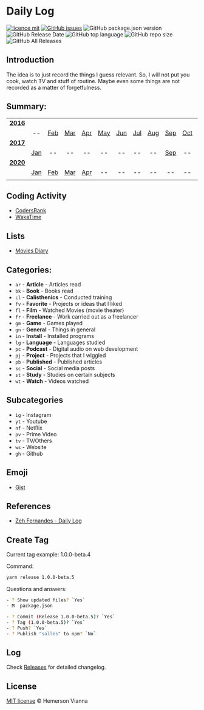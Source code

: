 # Daily Log

[![licence mit](https://img.shields.io/badge/license-MIT-blue.svg?style=flat-square)](http://hemersonvianna.mit-license.org/)
[![GitHub issues](https://img.shields.io/github/issues/hemersonvianna/dailylog.svg)](https://github.com/hemersonvianna/dailylog/issues)
![GitHub package.json version](https://img.shields.io/github/package-json/v/hemersonvianna/dailylog.svg)
![GitHub Release Date](https://img.shields.io/github/release-date/hemersonvianna/dailylog.svg)
![GitHub top language](https://img.shields.io/github/languages/top/hemersonvianna/dailylog.svg)
![GitHub repo size](https://img.shields.io/github/repo-size/hemersonvianna/dailylog.svg)
![GitHub All Releases](https://img.shields.io/github/downloads/hemersonvianna/dailylog/total.svg)

## Introduction

The idea is to just record the things I guess relevant. So, I will not put you cook, watch TV and stuff of routine. Maybe even some things are not recorded as a matter of forgetfulness.

## Summary:

|                   |                        |                        |                        |                        |                        |                        |                        |                        |                        |                        |                        |                        |
| :---------------: | :--------------------: | :--------------------: | :--------------------: | :--------------------: | :--------------------: | :--------------------: | :--------------------: | :--------------------: | :--------------------: | :--------------------: | :--------------------: | :--------------------: |
| **[2016](2016/)** |                        |                        |                        |                        |                        |                        |                        |                        |                        |                        |                        |                        |
|                   |           --           | [Feb](2016/feb#readme) | [Mar](2016/mar#readme) | [Apr](2016/apr#readme) | [May](2016/may#readme) | [Jun](2016/jun#readme) | [Jul](2016/jul#readme) | [Aug](2016/aug#readme) | [Sep](2016/sep#readme) | [Oct](2016/oct#readme) | [Nov](2016/nov#readme) | [Dec](2016/dec#readme) |
| **[2017](2017/)** |                        |                        |                        |                        |                        |                        |                        |                        |                        |                        |                        |                        |
|                   | [Jan](2017/jan#readme) |           --           |           --           |           --           |           --           |           --           |           --           |           --           |    [Sep](2017/sep)     |           --           |           --           |           --           |
| **[2020](2020/)** |                        |                        |                        |                        |                        |                        |                        |                        |                        |                        |                        |                        |
|                   | [Jan](2020/jan#readme) | [Feb](2020/feb#readme) | [Mar](2020/mar#readme) | [Apr](2020/apr#readme) |           --           |           --           |           --           |           --           |           --           |           --           |           --           |           --           |
|                   |                        |                        |                        |                        |                        |                        |                        |                        |                        |                        |                        |

## Coding Activity

- [CodersRank](https://profile.codersrank.io/user/hemersonvianna)
- [WakaTime](https://wakatime.com/@hemersonvianna)

## Lists

- [Movies Diary](https://letterboxd.com/hemersonvianna/films/diary/)

## Categories:

- `ar` - **Article** - Articles read
- `bk` - **Book** - Books read
- `cl` - **Calisthenics** - Conducted training
- `fv` - **Favorite** - Projects or ideas that I liked
- `fl` - **Film** - Watched Movies (movie theater)
- `fr` - **Freelance** - Work carried out as a freelancer
- `gm` - **Game** - Games played
- `gn` - **General** - Things in general
- `in` - **Install** - Installed programs
- `lg` - **Language** - Languages studied
- `pc` - **Podcast** - Digital audio on web development
- `pj` - **Project** - Projects that I wiggled
- `pb` - **Published** - Published articles
- `sc` - **Social** - Social media posts
- `st` - **Study** - Studies on certain subjects
- `wt` - **Watch** - Videos watched

## Subcategories

- `ig` - Instagram
- `yt` - Youtube
- `nf` - Netflix
- `pv` - Prime Video
- `tv` - TV/Others
- `ws` - Website
- `gh` - Github

## Emoji

- [Gist](https://gist.github.com/hemersonvianna/d88600176424b10bf79f84d08990a397)

## References

- [Zeh Fernandes - Daily Log](https://github.com/zehfernandes/dailylog)

## Create Tag

Current tag example: 1.0.0-beta.4

Command:

```bash
yarn release 1.0.0-beta.5
```

Questions and answers:

```sh
- ? Show updated files? `Yes`
- M  package.json

- ? Commit (Release 1.0.0-beta.5)? `Yes`
- ? Tag (1.0.0-beta.5)? `Yes`
- ? Push? `Yes`
- ? Publish "salles" to npm? `No`
```

## Log

Check [Releases](https://github.com/hemersonvianna/dailylog/releases) for detailed changelog.

## License

[MIT license](http://hemersonvianna.mit-license.org/) © Hemerson Vianna

